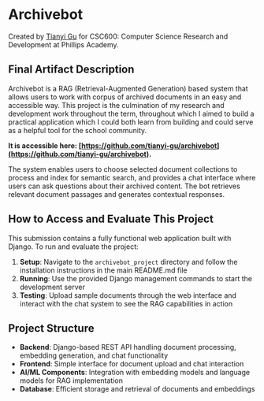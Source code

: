 # Archivebot

Created by [Tianyi Gu](https://github.com/tianyi-gu) for CSC600: Computer Science Research and Development at Phillips Academy.

## Final Artifact Description

Archivebot is a RAG (Retrieval-Augmented Generation) based system that allows users to work with corpus of archived documents in an easy and accessible way. This project is the culmination of my research and development work throughout the term, throughout which I aimed to build a practical application which I could both learn from building and could serve as a helpful tool for the school community.

**It is accessible here: [https://github.com/tianyi-gu/archivebot](https://github.com/tianyi-gu/archivebot).**

The system enables users to choose selected document collections to process and index for semantic search, and provides a chat interface where users can ask questions about their archived content. The bot retrieves relevant document passages and generates contextual responses.

## How to Access and Evaluate This Project

This submission contains a fully functional web application built with Django. To run and evaluate the project:

1. **Setup**: Navigate to the `archivebot_project` directory and follow the installation instructions in the main README.md file
2. **Running**: Use the provided Django management commands to start the development server
3. **Testing**: Upload sample documents through the web interface and interact with the chat system to see the RAG capabilities in action

## Project Structure

- **Backend**: Django-based REST API handling document processing, embedding generation, and chat functionality
- **Frontend**: Simple interface for document upload and chat interaction
- **AI/ML Components**: Integration with embedding models and language models for RAG implementation
- **Database**: Efficient storage and retrieval of documents and embeddings

